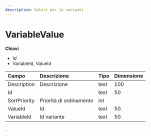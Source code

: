 ```yaml
---
description: Valori per le varianti
---
```


# VariableValue

**Chiavi**

* _Id_
* VariableId, ValueId

| Campo | Descrizione | Tipo | Dimensione |
| :--- | :--- | :--- | :--- |
| Description | Descrizione | text | 100 |
| Id |  | text | 50 |
| SortPriority | Priorità di ordinamento | int |  |
| ValueId | Id | text | 50 |
| VariableId | Id variante | text | 50 |
.